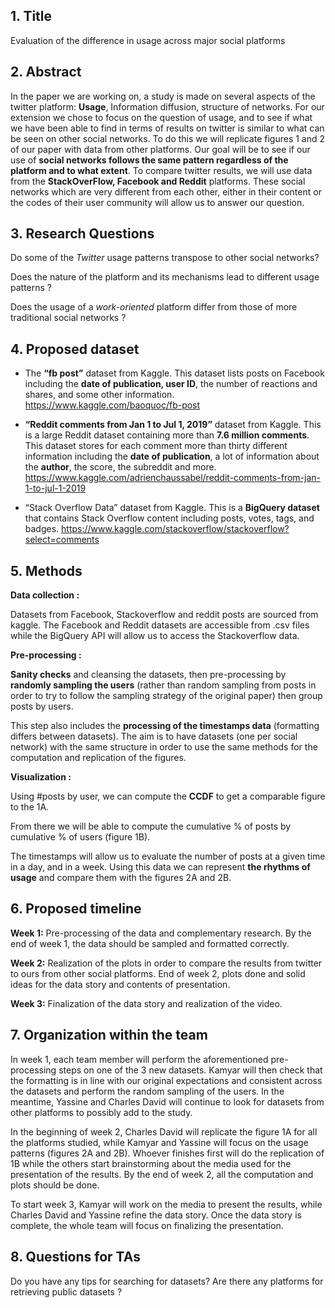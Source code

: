 ﻿

## 1. Title

Evaluation of the difference in usage across major social platforms

## 2.  Abstract

In the paper we are working on, a study is made on several aspects of the twitter platform: **Usage**, Information diffusion, structure of networks. For our extension we chose to focus on the question of usage, and to see if what we have been able to find in terms of results on twitter is similar to what can be seen on other social networks. To do this we will replicate figures 1 and 2 of our paper with data from other platforms. Our goal will be to see if our use of **social networks follows the same pattern regardless of the platform and to what extent**. To compare twitter results, we will use data from the **StackOverFlow, Facebook and Reddit** platforms. These social networks which are very different from each other, either in their content or the codes of their user community will allow us to answer our question.

## 3. Research Questions

Do some of the *Twitter* usage patterns transpose to other social networks?

Does the nature of the platform and its mechanisms lead to different usage patterns ?

Does the usage of a *work-oriented* platform differ from those of more traditional social networks ?

## 4. Proposed dataset

    

-  The **“fb post”** dataset from Kaggle. This dataset lists posts on Facebook including the **date of publication, user ID**, the number of reactions and shares, and some other information. https://www.kaggle.com/baoquoc/fb-post

-  **“Reddit comments from Jan 1 to Jul 1, 2019”** dataset from Kaggle. This is a large Reddit dataset containing more than **7.6 million comments**. This dataset stores for each comment more than thirty different information including the **date of publication**, a lot of information about the **author**, the score, the subreddit and more. https://www.kaggle.com/adrienchaussabel/reddit-comments-from-jan-1-to-jul-1-2019

-  “Stack Overflow Data” dataset from Kaggle. This is a **BigQuery dataset** that contains Stack Overflow content including posts, votes, tags, and badges. https://www.kaggle.com/stackoverflow/stackoverflow?select=comments

  

## 5. Methods

    

**Data collection :** 

Datasets from Facebook, Stackoverflow and reddit posts are sourced from kaggle. The Facebook and Reddit datasets are accessible from .csv files while the BigQuery API will allow us to access the Stackoverflow data.

**Pre-processing :**
 
**Sanity checks** and cleansing the datasets, then pre-processing by **randomly sampling the users** (rather than random sampling from posts in order to try to follow the sampling strategy of the original paper) then group posts by users.

This step also includes the **processing of the timestamps data** (formatting differs between datasets). The aim is to have datasets (one per social network) with the same structure in order to use the same methods for the computation and replication of the figures.

**Visualization :**
 
Using #posts by user, we can compute the **CCDF** to get a comparable figure to the 1A.

From there we will be able to compute the cumulative % of posts by cumulative % of users (figure 1B).

The timestamps will allow us to evaluate the number of posts at a given time in a day, and in a week. Using this data we can represent **the rhythms of usage** and compare them with the figures 2A and 2B.

  

## 6. Proposed timeline

    

**Week 1:** Pre-processing of the data and complementary research. By the end of week 1, the data should be sampled and formatted correctly.

**Week 2:** Realization of the plots in order to compare the results from twitter to ours from other social platforms. End of week 2, plots done and solid ideas for the data story and contents of presentation.

**Week 3:** Finalization of the data story and realization of the video.

  

## 7. Organization within the team

    

In week 1, each team member will perform the aforementioned pre-processing steps on one of the 3 new datasets. Kamyar will then check that the formatting is in line with our original expectations and consistent across the datasets and perform the random sampling of the users. In the meantime, Yassine and Charles David will continue to look for datasets from other platforms to possibly add to the study.

In the beginning of week 2, Charles David will replicate the figure 1A for all the platforms studied, while Kamyar and Yassine will focus on the usage patterns (figures 2A and 2B). Whoever finishes first will do the replication of 1B while the others start brainstorming about the media used for the presentation of the results. By the end of week 2, all the computation and plots should be done.

To start week 3, Kamyar will work on the media to present the results, while Charles David and Yassine refine the data story. Once the data story is complete, the whole team will focus on finalizing the presentation.

## 8. Questions for TAs

    
Do you have any tips for searching for datasets? Are there any platforms for retrieving public datasets ?
